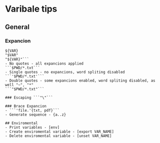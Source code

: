 # Varibale tips

## General 
### Expancion
```$VAR
${VAR}
"$VAR"
"${VAR}"```
- No quotes - all expancions applied
```$PWD/*.txt```
- Single quotes - no expancions, word spliting disabled
```'$PWD/*.txt'```
- Double quotes - some expancions enabled, word spliting disabled, as well "~", "*"
```"$PWD/*.txt"```

### Escaping ```"\"``` 

### Brace Expancion
- ```'file.'{txt, pdf}```
- Generate sequence - {a..z}

## Enviromental
- Print variables - [env]
- Create enviromental variable - [export VAR_NAME]
- Delete enviromental variable - [unset VAR_NAME]

